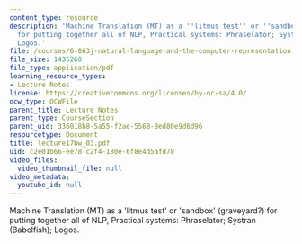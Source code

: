 ```yaml
---
content_type: resource
description: 'Machine Translation (MT) as a ''litmus test'' or ''sandbox'' (graveyard?)
  for putting together all of NLP, Practical systems: Phraselator; Systran (Babelfish);
  Logos.'
file: /courses/6-863j-natural-language-and-the-computer-representation-of-knowledge-spring-2003/c2e01b66ee78c2f4180e6f8e4d5afd78_lecture17bw_03.pdf
file_size: 1435260
file_type: application/pdf
learning_resource_types:
- Lecture Notes
license: https://creativecommons.org/licenses/by-nc-sa/4.0/
ocw_type: OCWFile
parent_title: Lecture Notes
parent_type: CourseSection
parent_uid: 336018b8-5a55-f2ae-5568-8ed80e9d6d96
resourcetype: Document
title: lecture17bw_03.pdf
uid: c2e01b66-ee78-c2f4-180e-6f8e4d5afd78
video_files:
  video_thumbnail_file: null
video_metadata:
  youtube_id: null
---
```

Machine Translation (MT) as a 'litmus test' or 'sandbox' (graveyard?) for putting together all of NLP, Practical systems: Phraselator; Systran (Babelfish); Logos.